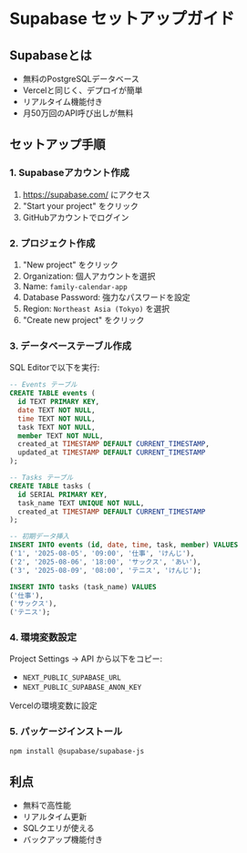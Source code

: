 # Supabase セットアップガイド

## Supabaseとは
- 無料のPostgreSQLデータベース
- Vercelと同じく、デプロイが簡単
- リアルタイム機能付き
- 月50万回のAPI呼び出しが無料

## セットアップ手順

### 1. Supabaseアカウント作成
1. https://supabase.com/ にアクセス
2. "Start your project" をクリック
3. GitHubアカウントでログイン

### 2. プロジェクト作成
1. "New project" をクリック
2. Organization: 個人アカウントを選択
3. Name: `family-calendar-app`
4. Database Password: 強力なパスワードを設定
5. Region: `Northeast Asia (Tokyo)` を選択
6. "Create new project" をクリック

### 3. データベーステーブル作成
SQL Editorで以下を実行:

```sql
-- Events テーブル
CREATE TABLE events (
  id TEXT PRIMARY KEY,
  date TEXT NOT NULL,
  time TEXT NOT NULL,
  task TEXT NOT NULL,
  member TEXT NOT NULL,
  created_at TIMESTAMP DEFAULT CURRENT_TIMESTAMP,
  updated_at TIMESTAMP DEFAULT CURRENT_TIMESTAMP
);

-- Tasks テーブル
CREATE TABLE tasks (
  id SERIAL PRIMARY KEY,
  task_name TEXT UNIQUE NOT NULL,
  created_at TIMESTAMP DEFAULT CURRENT_TIMESTAMP
);

-- 初期データ挿入
INSERT INTO events (id, date, time, task, member) VALUES 
('1', '2025-08-05', '09:00', '仕事', 'けんじ'),
('2', '2025-08-06', '18:00', 'サックス', 'あい'),
('3', '2025-08-09', '08:00', 'テニス', 'けんじ');

INSERT INTO tasks (task_name) VALUES 
('仕事'),
('サックス'),
('テニス');
```

### 4. 環境変数設定
Project Settings → API から以下をコピー:

- `NEXT_PUBLIC_SUPABASE_URL`
- `NEXT_PUBLIC_SUPABASE_ANON_KEY`

Vercelの環境変数に設定

### 5. パッケージインストール
```bash
npm install @supabase/supabase-js
```

## 利点
- 無料で高性能
- リアルタイム更新
- SQLクエリが使える
- バックアップ機能付き